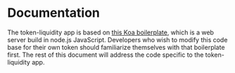 # Documentation
The token-liquidity app is based on [this Koa boilerplate](https://github.com/christroutner/koa-api-boilerplate), which is a web server build in node.js JavaScript. Developers who wish to modify this code base for their own token should familiarize themselves with that boilerplate first. The rest of this document will address the code specific to the token-liquidity app.
